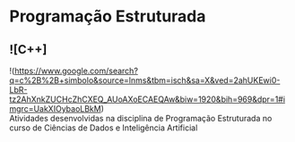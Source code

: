 # Programação Estruturada </br>
## ![C++]
!(https://www.google.com/search?q=c%2B%2B+simbolo&source=lnms&tbm=isch&sa=X&ved=2ahUKEwi0-LbR-tz2AhXnkZUCHcZhCXEQ_AUoAXoECAEQAw&biw=1920&bih=969&dpr=1#imgrc=UakXIOybaoLBkM) </br>
Atividades desenvolvidas na disciplina de Programação Estruturada no curso de Ciências de Dados e Inteligência Artificial 
